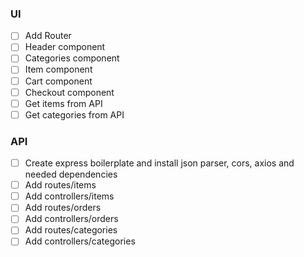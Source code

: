 ### UI ###
- [ ] Add Router
- [ ] Header component
- [ ] Categories component
- [ ] Item component
- [ ] Cart component
- [ ] Checkout component
- [ ] Get items from API
- [ ] Get categories from API

### API ###
- [ ] Create express boilerplate and install json parser, cors, axios and needed dependencies
- [ ] Add routes/items
- [ ] Add controllers/items
- [ ] Add routes/orders
- [ ] Add controllers/orders
- [ ] Add routes/categories
- [ ] Add controllers/categories
